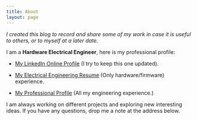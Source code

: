 ```yaml
---
title: About
layout: page
---
```


_I created this blog to record and share some of my work in case it is useful 
to others, or to myself at a later date._ 

I am a **Hardware Electrical Engineer**, here is my professional profile:

* [My LinkedIn Online Profile](https://www.linkedin.com/in/camilotejeiro/en) (I try to keep this one updated).

* [My Electrical Engineering Resume](/assets/about_1.pdf) (Only hardware/firmware) experience.

* [My Professional Profile](/assets/about_2.pdf) (All my engineering experience.)

I am always working on different projects and exploring new interesting 
ideas. If you have any questions, drop me a note at the address below.

